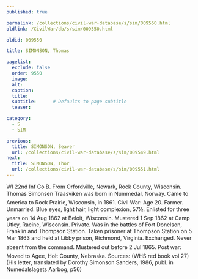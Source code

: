 ```yaml
---
published: true

permalink: /collections/civil-war-database/s/sim/009550.html
oldlink: /CivilWar/db/s/sim/009550.html

oldid: 009550

title: SIMONSON, Thomas

pagelist:
  exclude: false
  order: 9550
  image: 
  alt:
  caption:
  title:
  subtitle:      # Defaults to page subtitle
  teaser:

category: 
  - S 
  - SIM

previous:
  title: SIMONSON, Seaver
  url: /collections/civil-war-database/s/sim/009549.html  
next:
  title: SIMONSON, Thor
  url: /collections/civil-war-database/s/sim/009551.html   
---
```

WI 22nd Inf Co B. From Orfordville, Newark, Rock County, Wisconsin. &#147;Thomas Simonsen Traasviken&#148; was born in Nummedal, Norway. Came to America to Rock Prairie, Wisconsin, in 1861. Civil War: Age 20. Farmer. Unmarried. Blue eyes, light hair, light complexion, 5&#146;7&frac12;&#148;. Enlisted for three years on 14 Aug 1862 at Beloit, Wisconsin. Mustered 1 Sep 1862 at Camp Utley, Racine, Wisconsin. Private. Was in the battles of Fort Donelson, Franklin and Thompson Station. Taken prisoner at Thompson Station on 5 Mar 1863 and held at Libby prison, Richmond, Virginia. Exchanged. &#147;Never absent from the command.&#148; Mustered out before 2 Jul 1865. Post war: Moved to Agee, Holt County, Nebraska. Sources: (WHS red book vol 27) (His letter, translated by Dorothy Simonson Sanders, 1986, publ. in &#147;Numedalslagets Aarbog&#148;, p56)